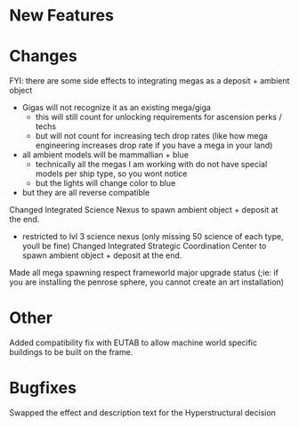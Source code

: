 # New Features 


# Changes
FYI: there are some side effects to integrating megas as a deposit + ambient object
- Gigas will not recognize it as an existing mega/giga
  - this will still count for unlocking requirements for ascension perks / techs
  - but will not count for increasing tech drop rates (like how mega engineering increases drop rate if you have a mega in your land)
- all ambient models will be mammallian + blue
  - technically all the megas I am working with do not have special models per ship type, so you wont notice
  - but the lights will change color to blue
- but they are all reverse compatible

Changed Integrated Science Nexus to spawn ambient object + deposit at the end. 
- restricted to lvl 3 science nexus (only missing 50 science of each type, youll be fine)
Changed Integrated Strategic Coordination Center to spawn ambient object + deposit at the end. 

Made all mega spawning respect frameworld major upgrade status (;ie: if you are installing the penrose sphere, you cannot create an art installation)

# Other
Added compatibility fix with EUTAB to allow machine world specific buildings to be built on the frame.

# Bugfixes
Swapped the effect and description text for the Hyperstructural decision